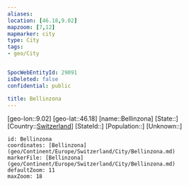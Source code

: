 ```yaml
---
aliases: 
location: [46.18,9.02]
mapzoom: [7,12] 
mapmarker: city 
type: City
tags:
- geo/City


SpocWebEntityId: 29091
isDeleted: false
confidential: public

title: Bellinzona
---
```

[geo-lon::9.02]
[geo-lat::46.18]
[name::Bellinzona]
[State::]
[Country::[Switzerland](geo/Continent/Europe/Switzerland.md)]
[StateId::]
[Population::]
[Unknown::]


```leaflet
id: Bellinzona
coordinates: [Bellinzona](geo/Continent/Europe/Switzerland/City/Bellinzona.md)
markerFile: [Bellinzona](geo/Continent/Europe/Switzerland/City/Bellinzona.md)
defaultZoom: 11 
maxZoom: 18
```


